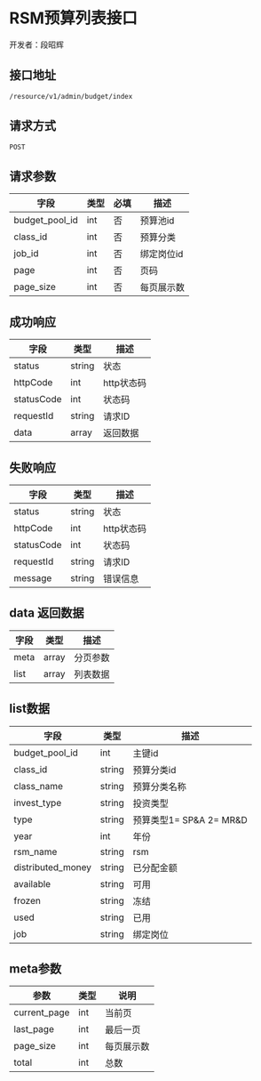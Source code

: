 # RSM预算列表接口

开发者：段昭辉

## 接口地址

`/resource/v1/admin/budget/index`

## 请求方式

`POST`

## 请求参数

| 字段 | 类型 | 必填  | 描述 |
| - | - | - | - |
|budget_pool_id|int|否|预算池id|
|class_id| int | 否 | 预算分类 |
|job_id| int| 否|绑定岗位id |
|page| int| 否|页码 |
|page_size| int| 否|每页展示数|

## 成功响应

| 字段       | 类型    | 描述        |
| ---------- | ------- | ----------- |
| status    | string  | 状态    |
| httpCode     | int  | http状态码    |
| statusCode | int  | 状态码 |
| requestId | string  | 请求ID |
| data  | array  | 返回数据      |

## 失败响应

| 字段       | 类型    | 描述        |
| ---------- | ------- | ----------- |
| status    | string  | 状态    |
| httpCode     | int  | http状态码    |
| statusCode | int  | 状态码 |
| requestId | string  | 请求ID |
| message  | string  | 错误信息      |

## data 返回数据

| 字段 | 类型 | 描述 |
| - | - | - |
|meta| array |分页参数 |
|list| array |列表数据 |

## list数据

| 字段 | 类型 | 描述 |
| - | - | - |
|budget_pool_id| int|主键id|
|class_id| string |预算分类id|
|class_name| string |预算分类名称|
|invest_type|string|投资类型|
|type| string |预算类型1= SP&A 2= MR&D|
|year| int|年份|
|rsm_name| string|rsm|
|distributed_money| string|已分配金额|
|available| string|可用|
|frozen| string|冻结|
|used| string|已用|
|job| string |绑定岗位|

## meta参数

|参数|类型|说明|
| - | - | - |
|current_page|int|当前页|
|last_page|int|最后一页|
|page_size|int|每页展示数|
|total|int|总数|